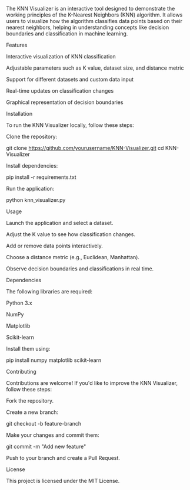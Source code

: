 The KNN Visualizer is an interactive tool designed to demonstrate the working principles of the K-Nearest Neighbors (KNN) algorithm. It allows users to visualize how the algorithm classifies data points based on their nearest neighbors, helping in understanding concepts like decision boundaries and classification in machine learning.

Features

Interactive visualization of KNN classification

Adjustable parameters such as K value, dataset size, and distance metric

Support for different datasets and custom data input

Real-time updates on classification changes

Graphical representation of decision boundaries

Installation

To run the KNN Visualizer locally, follow these steps:

Clone the repository:

git clone https://github.com/yourusername/KNN-Visualizer.git
cd KNN-Visualizer

Install dependencies:

pip install -r requirements.txt

Run the application:

python knn_visualizer.py

Usage

Launch the application and select a dataset.

Adjust the K value to see how classification changes.

Add or remove data points interactively.

Choose a distance metric (e.g., Euclidean, Manhattan).

Observe decision boundaries and classifications in real time.

Dependencies

The following libraries are required:

Python 3.x

NumPy

Matplotlib

Scikit-learn

Install them using:

pip install numpy matplotlib scikit-learn

Contributing

Contributions are welcome! If you'd like to improve the KNN Visualizer, follow these steps:

Fork the repository.

Create a new branch:

git checkout -b feature-branch

Make your changes and commit them:

git commit -m "Add new feature"

Push to your branch and create a Pull Request.

License

This project is licensed under the MIT License.
